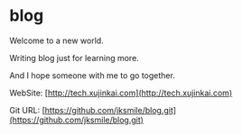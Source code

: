 
# blog

Welcome to a new world.

Writing blog just for learning more.

And I hope someone with me to go together.


WebSite: [http://tech.xujinkai.com](http://tech.xujinkai.com)

Git URL: [https://github.com/jksmile/blog.git](https://github.com/jksmile/blog.git)




